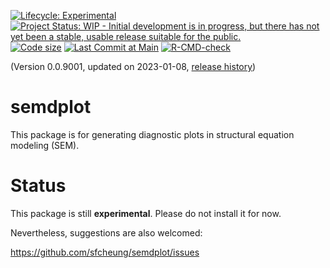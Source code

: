<!-- badges: start -->
[![Lifecycle: Experimental](https://img.shields.io/badge/lifecycle-experimental-orange.svg)](https://lifecycle.r-lib.org/articles/stages.html#experimental)
[![Project Status: WIP - Initial development is in progress, but there has not yet been a stable, usable release suitable for the public.](https://www.repostatus.org/badges/latest/wip.svg)](https://www.repostatus.org/#wip)
[![Code size](https://img.shields.io/github/languages/code-size/sfcheung/semdplot.svg)](https://github.com/sfcheung/semdplot)
[![Last Commit at Main](https://img.shields.io/github/last-commit/sfcheung/semdplot.svg)](https://github.com/sfcheung/semdplot/commits/main)
[![R-CMD-check](https://github.com/sfcheung/semdplot/actions/workflows/R-CMD-check.yaml/badge.svg)](https://github.com/sfcheung/semdplot/actions/workflows/R-CMD-check.yaml)
<!-- badges: end -->

(Version 0.0.9001, updated on 2023-01-08, [release history](https://sfcheung.github.io/semdplot/news/index.html))

# semdplot

This package is for generating diagnostic plots in structural
equation modeling (SEM).

# Status

This package is still **experimental**. Please do not install it for now.

Nevertheless, suggestions are also welcomed:

https://github.com/sfcheung/semdplot/issues